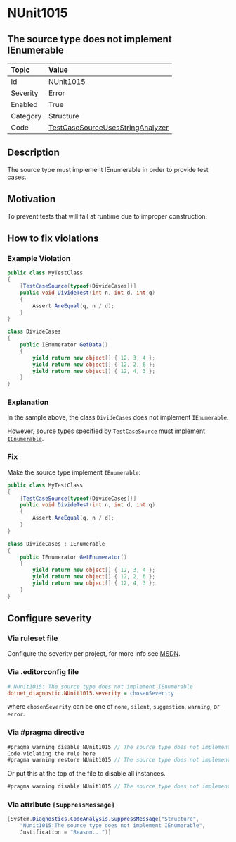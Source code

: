 # NUnit1015

## The source type does not implement IEnumerable

| Topic    | Value
| :--      | :--
| Id       | NUnit1015
| Severity | Error
| Enabled  | True
| Category | Structure
| Code     | [TestCaseSourceUsesStringAnalyzer](https://github.com/nunit/nunit.analyzers/blob/3.8.0/src/nunit.analyzers/TestCaseSourceUsage/TestCaseSourceUsesStringAnalyzer.cs)

## Description

The source type must implement IEnumerable in order to provide test cases.

## Motivation

To prevent tests that will fail at runtime due to improper construction.

## How to fix violations

### Example Violation

```csharp
public class MyTestClass
{
    [TestCaseSource(typeof(DivideCases))]
    public void DivideTest(int n, int d, int q)
    {
        Assert.AreEqual(q, n / d);
    }
}

class DivideCases
{
    public IEnumerator GetData()
    {
        yield return new object[] { 12, 3, 4 };
        yield return new object[] { 12, 2, 6 };
        yield return new object[] { 12, 4, 3 };
    }
}
```

### Explanation

In the sample above, the class `DivideCases` does not implement `IEnumerable`.

However, source types specified by `TestCaseSource` [must implement `IEnumerable`](xref:testcasesourceattribute).

### Fix

Make the source type implement `IEnumerable`:

```csharp
public class MyTestClass
{
    [TestCaseSource(typeof(DivideCases))]
    public void DivideTest(int n, int d, int q)
    {
        Assert.AreEqual(q, n / d);
    }
}

class DivideCases : IEnumerable
{
    public IEnumerator GetEnumerator()
    {
        yield return new object[] { 12, 3, 4 };
        yield return new object[] { 12, 2, 6 };
        yield return new object[] { 12, 4, 3 };
    }
}
```

<!-- start generated config severity -->
## Configure severity

### Via ruleset file

Configure the severity per project, for more info see [MSDN](https://learn.microsoft.com/en-us/visualstudio/code-quality/using-rule-sets-to-group-code-analysis-rules?view=vs-2022).

### Via .editorconfig file

```ini
# NUnit1015: The source type does not implement IEnumerable
dotnet_diagnostic.NUnit1015.severity = chosenSeverity
```

where `chosenSeverity` can be one of `none`, `silent`, `suggestion`, `warning`, or `error`.

### Via #pragma directive

```csharp
#pragma warning disable NUnit1015 // The source type does not implement IEnumerable
Code violating the rule here
#pragma warning restore NUnit1015 // The source type does not implement IEnumerable
```

Or put this at the top of the file to disable all instances.

```csharp
#pragma warning disable NUnit1015 // The source type does not implement IEnumerable
```

### Via attribute `[SuppressMessage]`

```csharp
[System.Diagnostics.CodeAnalysis.SuppressMessage("Structure",
    "NUnit1015:The source type does not implement IEnumerable",
    Justification = "Reason...")]
```
<!-- end generated config severity -->
